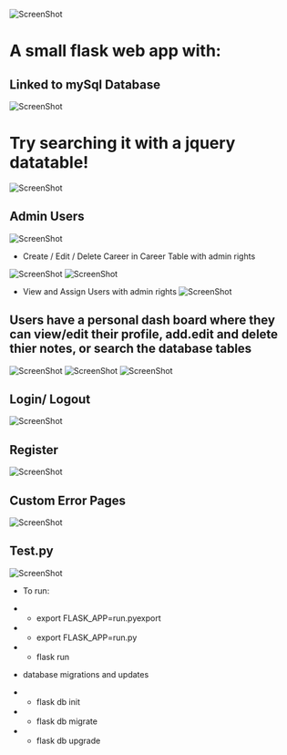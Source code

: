 ![ScreenShot](/screenshots/home.png)


# A small flask web app with:

## Linked to mySql Database
![ScreenShot](/screenshots/sql.png)
# Try searching it with a jquery datatable!
![ScreenShot](/screenshots/search.png)
## Admin Users
![ScreenShot](/screenshots/admin.png)

- Create / Edit / Delete Career in Career Table with admin rights

![ScreenShot](/screenshots/ViewCareers.png)
![ScreenShot](/screenshots/CareersCrud.png)

- View and Assign Users with admin rights
![ScreenShot](/screenshots/ViewEmployees.png)

## Users have a personal dash board where they can view/edit their profile, add.edit and delete thier notes, or search the database tables

![ScreenShot](/screenshots/userDash.png)
![ScreenShot](/screenshots/profile.png)
![ScreenShot](/screenshots/notes.png)

## Login/ Logout
![ScreenShot](/screenshots/loginlogout.png)
## Register
![ScreenShot](/screenshots/register.png)

## Custom Error Pages
![ScreenShot](/screenshots/403.png)


## Test.py
![ScreenShot](/screenshots/test.png)

- To run:
- - export FLASK_APP=run.pyexport
- - export FLASK_APP=run.py
- - flask run

- database migrations and updates
- - flask db init
- - flask db migrate
- - flask db upgrade



